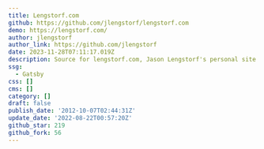 ```yaml
---
title: Lengstorf.com
github: https://github.com/jlengstorf/lengstorf.com
demo: https://lengstorf.com/
author: jlengstorf
author_link: https://github.com/jlengstorf
date: 2023-11-28T07:11:17.019Z
description: Source for lengstorf.com, Jason Lengstorf's personal site.
ssg:
  - Gatsby
css: []
cms: []
category: []
draft: false
publish_date: '2012-10-07T02:44:31Z'
update_date: '2022-08-22T00:57:20Z'
github_star: 219
github_fork: 56
---
```

